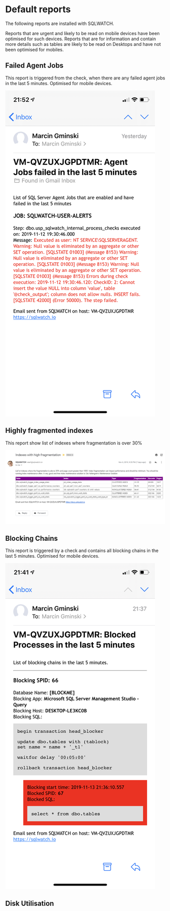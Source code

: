 # Default reports

The following reports are installed with SQLWATCH.

Reports that are urgent and likely to be read on mobile devices have been optimised for such devices. Reports that are for information and contain more details such as tables are likely to be read on Desktops and have not been optimised for mobiles.

## Failed Agent Jobs

This report is triggered from the check, when there are any failed agent jobs in the last 5 minutes. Optimised for mobile devices.

![](../../.gitbook/assets/image%20%283%29.png)



## Highly fragmented indexes

This report show list of indexes where fragmentation is over 30%

![](../../.gitbook/assets/image%20%2822%29.png)

## Blocking Chains

This report is triggered by a check and contains all blocking chains in the last 5 minutes. Optimised for mobile devices.

![](../../.gitbook/assets/image%20%2813%29.png)

## Disk Utilisation





